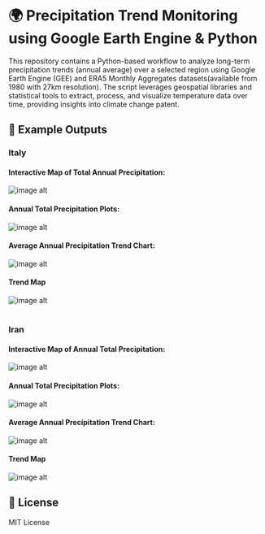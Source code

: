 # 🌍 Precipitation Trend Monitoring using Google Earth Engine & Python
This repository contains a Python-based workflow to analyze long-term precipitation trends (annual average) over a selected region using Google Earth Engine (GEE) and ERA5 Monthly Aggregates datasets(available from 1980 with 27km resolution). The script leverages geospatial libraries and statistical tools to extract, process, and visualize temperature data over time, providing insights into climate change patent.



## 📸 Example Outputs

### Italy

#### Interactive Map of Total Annual Precipitation:
![image alt](https://github.com/SaeidDaliriSusefi/Precipitation-Trend-Monitoring/blob/60e88bb5edb6933c54623ac5789baa93ae1e3680/Images/Interactive%20Map_Italy.PNG)




#### Annual Total Precipitation Plots:
![image alt](https://github.com/SaeidDaliriSusefi/Precipitation-Trend-Monitoring/blob/5fb623691a5ac671c82aea3c4991dd3c222fc167/Images/Plots_Italy.png)


#### Average Annual Precipitation Trend Chart:
![image alt](https://github.com/SaeidDaliriSusefi/Precipitation-Trend-Monitoring/blob/b102d72b1a47e2b062d5931b79c9cae7d61115a7/Images/Trend_Chart_Italy.png)


#### Trend Map
![image alt](https://github.com/SaeidDaliriSusefi/Precipitation-Trend-Monitoring/blob/3cbe6176cfcbfba58bd76d7ba343d9c8cb9c6288/Images/Trend_Plot_Italy.png)

#

### Iran

#### Interactive Map of Annual Total Precipitation:
![image alt](https://github.com/SaeidDaliriSusefi/Precipitation-Trend-Monitoring/blob/dec3dd632151db0f2de971cb55639292a9f96074/Images/Interactive%20Map.PNG)




#### Annual Total Precipitation Plots:
![image alt](https://github.com/SaeidDaliriSusefi/Precipitation-Trend-Monitoring/blob/d3e6f529dbb83ad6c5ab67bbbf687ab1a27cfb0b/Images/Plots.png)


#### Average Annual Precipitation Trend Chart:
![image alt](https://github.com/SaeidDaliriSusefi/Precipitation-Trend-Monitoring/blob/c3b4f00fe93e3367f0787bbcb4669ef424219621/Images/Trend_Chart.png)


#### Trend Map
![image alt](https://github.com/SaeidDaliriSusefi/Precipitation-Trend-Monitoring/blob/6b8a02cc51148bfe7293a2b5d47a72460607c2c4/Images/Trend_Plot.png)



## 📜 License
MIT License



